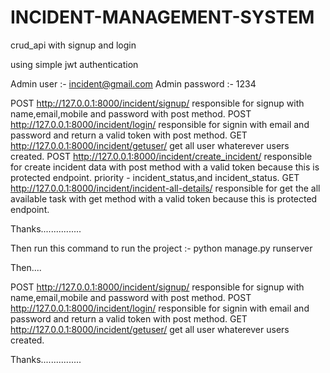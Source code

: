 # INCIDENT-MANAGEMENT-SYSTEM

crud_api with signup and login

using simple jwt authentication

Admin user :- incident@gmail.com Admin password :- 1234

POST http://127.0.0.1:8000/incident/signup/ responsible for signup with name,email,mobile and password with post method. POST http://127.0.0.1:8000/incident/login/ responsible for signin with email and password and return a valid token with post method. GET http://127.0.0.1:8000/incident/getuser/ get all user whaterever users created. POST http://127.0.0.1:8000/incident/create_incident/ responsible for create incident data with post method with a valid token because this is protected endpoint. priority - incident_status,and incident_status. GET http://127.0.0.1:8000/incident/incident-all-details/ responsible for get the all available task with get method with a valid token because this is protected endpoint.

Thanks................

Then run this command to run the project :- python manage.py runserver

Then....

POST http://127.0.0.1:8000/incident/signup/ responsible for signup with name,email,mobile and password with post method. POST http://127.0.0.1:8000/incident/login/ responsible for signin with email and password and return a valid token with post method. GET http://127.0.0.1:8000/incident/getuser/ get all user whaterever users created.

Thanks................
